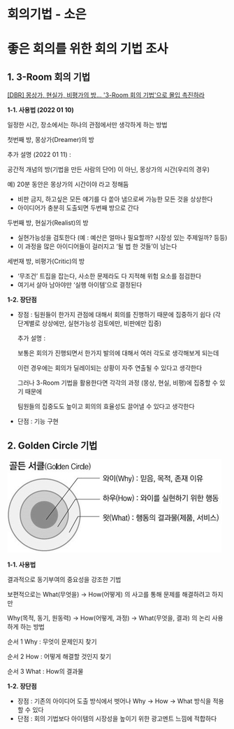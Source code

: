 # 회의기법 - 소은

# 좋은 회의를 위한 회의 기법 조사  

## 1. **3-Room 회의 기법**  

[[DBR] 몽상가, 현실가, 비평가의 방... '3-Room 회의 기법'으로 몰입 촉진하라](https://dbr.donga.com/article/view/1201/article_no/6873/ac/magazine)

**1-1. 사용법 (2022 01 10)**

일정한 시간, 장소에서는 하나의 관점에서만 생각하게 하는 방법

첫번째 방, 몽상가(Dreamer)의 방 

추가 설명 (2022 01 11) : 

공간적 개념의 방(기법을 만든 사람의 단어) 이 아닌, 몽상가의 시간(우리의 경우)

예) 20분 동안은 몽상가의 시간이야 라고 정해둠

- 비판 금지, 하고싶은 모든 얘기를 다 쏱아 냄으로써 가능한 모든 것을 상상한다
- 아이디어가 충분히 도출되면 두번째 방으로 간다

두번째 방, 현실가(Realist)의 방

- 실현가능성을 검토한다 (예 : 예산은 얼마나 필요할까? 시장성 있는 주제일까? 등등)
- 이 과정을 많은 아이디어들이 걸러지고 ‘될 법 한 것들’이 남는다

세번재 방, 비평가(Critic)의 방

- ‘무조건’ 트집을 잡는다, 사소한 문제라도 다 지적해 위험 요소를 점검한다
- 여기서 살아 남아야만 ‘실행 아이템’으로 결정된다

**1-2. 장단점**

- 장점 : 팀원들이 한가지 관점에 대해서 회의를 진행하기 때문에 집중하기 쉽다
           (각 단계별로 상상에만, 실현가능성 검토에만, 비판에만 집중)
    
    추가 설명 : 
    
    보통은 회의가 진행되면서 한가지 발의에 대해서 여러 각도로 생각해보게 되는데 
    
    이런 경우에는 회의가 딜레이되는 상황이 자주 연출될 수 있다고 생각한다
    
    그러나 3-Room 기법을 활용한다면 각각의 과정 (몽상, 현실, 비평)에 집중할 수 있기 때문에
    
    팀원들의 집중도도 높이고 회의의 효율성도 끌어낼 수 있다고 생각한다
    
- 단점 : 기능 구현



## 2. **Golden Circle 기법**

![Untitled](20220110_GoldenCircle.png)

**1-1. 사용법**

결과적으로 동기부여의 중요성을 강조한 기법

보편적으로는 What(무엇을) → How(어떻게) 의 사고를 통해 문제를 해결하려고 하지만

 Why(목적, 동기, 원동력) → How(어떻게, 과정) → What(무엇을, 결과) 의 논리 사용하게 하는 방법

순서 1 Why : 무엇이 문제인지 찾기

순서 2 How : 어떻게 해결할 것인지 찾기

순서 3 What : How의 결과물

**1-2. 장단점**

- 장점 : 기존의 아이디어 도출 방식에서 벗어나 Why → How → What 방식을 적용할 수 있다
- 단점 : 회의 기법보다 아이템의 시장성을 높이기 위한 광고멘트 느낌에 적합하다
